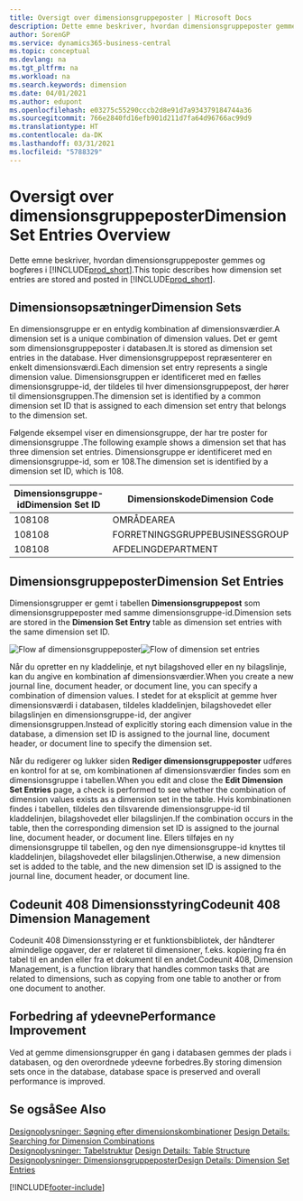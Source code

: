 ```yaml
---
title: Oversigt over dimensionsgruppeposter | Microsoft Docs
description: Dette emne beskriver, hvordan dimensionsgruppeposter gemmes og bogføres i Dynamics 365.
author: SorenGP
ms.service: dynamics365-business-central
ms.topic: conceptual
ms.devlang: na
ms.tgt_pltfrm: na
ms.workload: na
ms.search.keywords: dimension
ms.date: 04/01/2021
ms.author: edupont
ms.openlocfilehash: e03275c55290cccb2d8e91d7a934379184744a36
ms.sourcegitcommit: 766e2840fd16efb901d211d7fa64d96766ac99d9
ms.translationtype: HT
ms.contentlocale: da-DK
ms.lasthandoff: 03/31/2021
ms.locfileid: "5788329"
---
```

# <a name="dimension-set-entries-overview"></a><span data-ttu-id="c75d8-103">Oversigt over dimensionsgruppeposter</span><span class="sxs-lookup"><span data-stu-id="c75d8-103">Dimension Set Entries Overview</span></span>
<span data-ttu-id="c75d8-104">Dette emne beskriver, hvordan dimensionsgruppeposter gemmes og bogføres i [!INCLUDE[prod_short](includes/prod_short.md)].</span><span class="sxs-lookup"><span data-stu-id="c75d8-104">This topic describes how dimension set entries are stored and posted in [!INCLUDE[prod_short](includes/prod_short.md)].</span></span>  

## <a name="dimension-sets"></a><span data-ttu-id="c75d8-105">Dimensionsopsætninger</span><span class="sxs-lookup"><span data-stu-id="c75d8-105">Dimension Sets</span></span>  
<span data-ttu-id="c75d8-106">En dimensionsgruppe er en entydig kombination af dimensionsværdier.</span><span class="sxs-lookup"><span data-stu-id="c75d8-106">A dimension set is a unique combination of dimension values.</span></span> <span data-ttu-id="c75d8-107">Det er gemt som dimensionsgruppeposter i databasen.</span><span class="sxs-lookup"><span data-stu-id="c75d8-107">It is stored as dimension set entries in the database.</span></span> <span data-ttu-id="c75d8-108">Hver dimensionsgruppepost repræsenterer en enkelt dimensionsværdi.</span><span class="sxs-lookup"><span data-stu-id="c75d8-108">Each dimension set entry represents a single dimension value.</span></span> <span data-ttu-id="c75d8-109">Dimensionsgruppen er identificeret med en fælles dimensionsgruppe-id, der tildeles til hver dimensionsgruppepost, der hører til dimensionsgruppen.</span><span class="sxs-lookup"><span data-stu-id="c75d8-109">The dimension set is identified by a common dimension set ID that is assigned to each dimension set entry that belongs to the dimension set.</span></span>  

<span data-ttu-id="c75d8-110">Følgende eksempel viser en dimensionsgruppe, der har tre poster for dimensionsgruppe .</span><span class="sxs-lookup"><span data-stu-id="c75d8-110">The following example shows a dimension set that has three dimension set entries.</span></span> <span data-ttu-id="c75d8-111">Dimensionsgruppe er identificeret med en dimensionsgruppe-id, som er 108.</span><span class="sxs-lookup"><span data-stu-id="c75d8-111">The dimension set is identified by a dimension set ID, which is 108.</span></span>  

|<span data-ttu-id="c75d8-112">Dimensionsgruppe-id</span><span class="sxs-lookup"><span data-stu-id="c75d8-112">Dimension Set ID</span></span>|<span data-ttu-id="c75d8-113">Dimensionskode</span><span class="sxs-lookup"><span data-stu-id="c75d8-113">Dimension Code</span></span>|<span data-ttu-id="c75d8-114">Dimensionsværdikode</span><span class="sxs-lookup"><span data-stu-id="c75d8-114">Dimension Value Code</span></span>|<span data-ttu-id="c75d8-115">Dimensionsværdinavn</span><span class="sxs-lookup"><span data-stu-id="c75d8-115">Dimension Value Name</span></span>|  
|----------------------|--------------------|--------------------------|--------------------------|  
|<span data-ttu-id="c75d8-116">108</span><span class="sxs-lookup"><span data-stu-id="c75d8-116">108</span></span>|<span data-ttu-id="c75d8-117">OMRÅDE</span><span class="sxs-lookup"><span data-stu-id="c75d8-117">AREA</span></span>|<span data-ttu-id="c75d8-118">70</span><span class="sxs-lookup"><span data-stu-id="c75d8-118">70</span></span>|<span data-ttu-id="c75d8-119">Nordamerika</span><span class="sxs-lookup"><span data-stu-id="c75d8-119">America North</span></span>|  
|<span data-ttu-id="c75d8-120">108</span><span class="sxs-lookup"><span data-stu-id="c75d8-120">108</span></span>|<span data-ttu-id="c75d8-121">FORRETNINGSGRUPPE</span><span class="sxs-lookup"><span data-stu-id="c75d8-121">BUSINESSGROUP</span></span>|<span data-ttu-id="c75d8-122">HOME</span><span class="sxs-lookup"><span data-stu-id="c75d8-122">HOME</span></span>|<span data-ttu-id="c75d8-123">Start</span><span class="sxs-lookup"><span data-stu-id="c75d8-123">Home</span></span>|  
|<span data-ttu-id="c75d8-124">108</span><span class="sxs-lookup"><span data-stu-id="c75d8-124">108</span></span>|<span data-ttu-id="c75d8-125">AFDELING</span><span class="sxs-lookup"><span data-stu-id="c75d8-125">DEPARTMENT</span></span>|<span data-ttu-id="c75d8-126">SALG</span><span class="sxs-lookup"><span data-stu-id="c75d8-126">SALES</span></span>|<span data-ttu-id="c75d8-127">Salg</span><span class="sxs-lookup"><span data-stu-id="c75d8-127">Sales</span></span>|  

## <a name="dimension-set-entries"></a><span data-ttu-id="c75d8-128">Dimensionsgruppeposter</span><span class="sxs-lookup"><span data-stu-id="c75d8-128">Dimension Set Entries</span></span>  
<span data-ttu-id="c75d8-129">Dimensionsgrupper er gemt i tabellen **Dimensionsgruppepost** som dimensionsgruppeposter med samme dimensionsgruppe-id.</span><span class="sxs-lookup"><span data-stu-id="c75d8-129">Dimension sets are stored in the **Dimension Set Entry** table as dimension set entries with the same dimension set ID.</span></span>  

<span data-ttu-id="c75d8-130">![Flow af dimensionsgruppeposter](media/dimensionentrynav7.png "Flow af dimensionsgruppeposter")</span><span class="sxs-lookup"><span data-stu-id="c75d8-130">![Flow of dimension set entries](media/dimensionentrynav7.png "Flow of dimension set entries")</span></span>  

<span data-ttu-id="c75d8-131">Når du opretter en ny kladdelinje, et nyt bilagshoved eller en ny bilagslinje, kan du angive en kombination af dimensionsværdier.</span><span class="sxs-lookup"><span data-stu-id="c75d8-131">When you create a new journal line, document header, or document line, you can specify a combination of dimension values.</span></span> <span data-ttu-id="c75d8-132">I stedet for at eksplicit at gemme hver dimensionsværdi i databasen, tildeles kladdelinjen, bilagshovedet eller bilagslinjen en dimensionsgruppe-id, der angiver dimensionsgruppen.</span><span class="sxs-lookup"><span data-stu-id="c75d8-132">Instead of explicitly storing each dimension value in the database, a dimension set ID is assigned to the journal line, document header, or document line to specify the dimension set.</span></span>  

<span data-ttu-id="c75d8-133">Når du redigerer og lukker siden **Rediger dimensionsgruppeposter** udføres en kontrol for at se, om kombinationen af dimensionsværdier findes som en dimensionsgruppe i tabellen.</span><span class="sxs-lookup"><span data-stu-id="c75d8-133">When you edit and close the **Edit Dimension Set Entries** page, a check is performed to see whether the combination of dimension values exists as a dimension set in the table.</span></span> <span data-ttu-id="c75d8-134">Hvis kombinationen findes i tabellen, tildeles den tilsvarende dimensionsgruppe-id til kladdelinjen, bilagshovedet eller bilagslinjen.</span><span class="sxs-lookup"><span data-stu-id="c75d8-134">If the combination occurs in the table, then the corresponding dimension set ID is assigned to the journal line, document header, or document line.</span></span> <span data-ttu-id="c75d8-135">Ellers tilføjes en ny dimensionsgruppe til tabellen, og den nye dimensionsgruppe-id knyttes til kladdelinjen, bilagshovedet eller bilagslinjen.</span><span class="sxs-lookup"><span data-stu-id="c75d8-135">Otherwise, a new dimension set is added to the table, and the new dimension set ID is assigned to the journal line, document header, or document line.</span></span>

## <a name="codeunit-408-dimension-management"></a><span data-ttu-id="c75d8-136">Codeunit 408 Dimensionsstyring</span><span class="sxs-lookup"><span data-stu-id="c75d8-136">Codeunit 408 Dimension Management</span></span>
<span data-ttu-id="c75d8-137">Codeunit 408 Dimensionsstyring er et funktionsbibliotek, der håndterer almindelige opgaver, der er relateret til dimensioner, f.eks. kopiering fra én tabel til en anden eller fra et dokument til en andet.</span><span class="sxs-lookup"><span data-stu-id="c75d8-137">Codeunit 408, Dimension Management, is a function library that handles common tasks that are related to dimensions, such as copying from one table to another or from one document to another.</span></span>

## <a name="performance-improvement"></a><span data-ttu-id="c75d8-138">Forbedring af ydeevne</span><span class="sxs-lookup"><span data-stu-id="c75d8-138">Performance Improvement</span></span>  
<span data-ttu-id="c75d8-139">Ved at gemme dimensionsgrupper én gang i databasen gemmes der plads i databasen, og den overordnede ydeevne forbedres.</span><span class="sxs-lookup"><span data-stu-id="c75d8-139">By storing dimension sets once in the database, database space is preserved and overall performance is improved.</span></span>  

## <a name="see-also"></a><span data-ttu-id="c75d8-140">Se også</span><span class="sxs-lookup"><span data-stu-id="c75d8-140">See Also</span></span>
<span data-ttu-id="c75d8-141">[Designoplysninger: Søgning efter dimensionskombinationer](design-details-searching-for-dimension-combinations.md) </span><span class="sxs-lookup"><span data-stu-id="c75d8-141">[Design Details: Searching for Dimension Combinations](design-details-searching-for-dimension-combinations.md) </span></span>  
<span data-ttu-id="c75d8-142">[Designoplysninger: Tabelstruktur](design-details-table-structure.md) </span><span class="sxs-lookup"><span data-stu-id="c75d8-142">[Design Details: Table Structure](design-details-table-structure.md) </span></span>  
[<span data-ttu-id="c75d8-143">Designoplysninger: Dimensionsgruppeposter</span><span class="sxs-lookup"><span data-stu-id="c75d8-143">Design Details: Dimension Set Entries</span></span>](design-details-dimension-set-entries.md)   


[!INCLUDE[footer-include](includes/footer-banner.md)]
